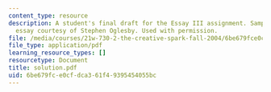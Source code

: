 ```yaml
---
content_type: resource
description: A student's final draft for the Essay III assignment. Sample student
  essay courtesy of Stephen Oglesby. Used with permission.
file: /media/courses/21w-730-2-the-creative-spark-fall-2004/6be679fce0cfdca361f49395454055bc_solution.pdf
file_type: application/pdf
learning_resource_types: []
resourcetype: Document
title: solution.pdf
uid: 6be679fc-e0cf-dca3-61f4-9395454055bc
---
```

